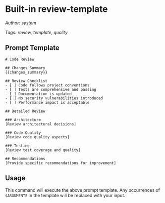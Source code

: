 # Built-in review-template

*Author: system*

*Tags: review, template, quality*

## Prompt Template

```
# Code Review

## Changes Summary
{{changes_summary}}

## Review Checklist
- [ ] Code follows project conventions
- [ ] Tests are comprehensive and passing
- [ ] Documentation is updated
- [ ] No security vulnerabilities introduced
- [ ] Performance impact is acceptable

## Detailed Review

### Architecture
[Review architectural decisions]

### Code Quality
[Review code quality aspects]

### Testing
[Review test coverage and quality]

## Recommendations
[Provide specific recommendations for improvement]
```

## Usage

This command will execute the above prompt template. Any occurrences of `$ARGUMENTS` in the template will be replaced with your input.
